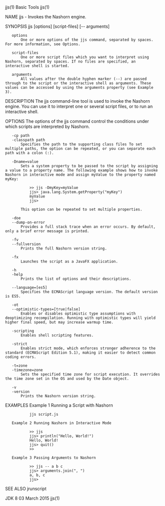 jjs(1)                                                                                                                                                Basic Tools                                                                                                                                                jjs(1)

NAME
       jjs - Invokes the Nashorn engine.

SYNOPSIS
           jjs [options] [script-files] [-- arguments]

       options
           One or more options of the jjs command, separated by spaces. For more information, see Options.

       script-files
           One or more script files which you want to interpret using Nashorn, separated by spaces. If no files are specified, an interactive shell is started.

       arguments
           All values after the double hyphen marker (--) are passed through to the script or the interactive shell as arguments. These values can be accessed by using the arguments property (see Example 3).

DESCRIPTION
       The jjs command-line tool is used to invoke the Nashorn engine. You can use it to interpret one or several script files, or to run an interactive shell.

OPTIONS
       The options of the jjs command control the conditions under which scripts are interpreted by Nashorn.

       -cp path
       -classpath path
           Specifies the path to the supporting class files To set multiple paths, the option can be repeated, or you can separate each path with a colon (:).

       -Dname=value
           Sets a system property to be passed to the script by assigning a value to a property name. The following example shows how to invoke Nashorn in interactive mode and assign myValue to the property named myKey:

               >> jjs -DmyKey=myValue
               jjs> java.lang.System.getProperty("myKey")
               myValue
               jjs>

           This option can be repeated to set multiple properties.

       -doe
       --dump-on-error
           Provides a full stack trace when an error occurs. By default, only a brief error message is printed.

       -fv
       --fullversion
           Prints the full Nashorn version string.

       -fx
           Launches the script as a JavaFX application.

       -h
       -help
           Prints the list of options and their descriptions.

       --language=[es5]
           Specifies the ECMAScript language version. The default version is ES5.

       -ot
       --optimistic-types=[true|false]
           Enables or disables optimistic type assumptions with deoptimizing recompilation. Running with optimistic types will yield higher final speed, but may increase warmup time.

       -scripting
           Enables shell scripting features.

       -strict
           Enables strict mode, which enforces stronger adherence to the standard (ECMAScript Edition 5.1), making it easier to detect common coding errors.

       -t=zone
       -timezone=zone
           Sets the specified time zone for script execution. It overrides the time zone set in the OS and used by the Date object.

       -v
       -version
           Prints the Nashorn version string.

EXAMPLES
       Example 1 Running a Script with Nashorn

               jjs script.js

       Example 2 Running Nashorn in Interactive Mode

               >> jjs
               jjs> println("Hello, World!")
               Hello, World!
               jjs> quit()
               >>

       Example 3 Passing Arguments to Nashorn

               >> jjs -- a b c
               jjs> arguments.join(", ")
               a, b, c
               jjs>

SEE ALSO
       jrunscript

JDK 8                                                                                                                                                03 March 2015                                                                                                                                               jjs(1)

